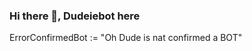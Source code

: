 ### Hi there 👋, Dudeiebot here

ErrorConfirmedBot := "Oh Dude is nat confirmed a BOT"

<!--START_SECTION:waka-->
<!--END_SECTION:waka-->

<!--
**Dudeiebot/Dudeiebot** is a ✨ _special_ ✨ repository because its `README.md` (this file) appears on your GitHub profile.

Here are some ideas to get you started:

- 🔭 I’m currently working on ...
- 🌱 I’m currently learning ...
- 👯 I’m looking to collaborate on ...
- 🤔 I’m looking for help with ...
- 💬 Ask me about ...
- 📫 How to reach me: ...
- 😄 Pronouns: ...
- ⚡ Fun fact: ...
-->
